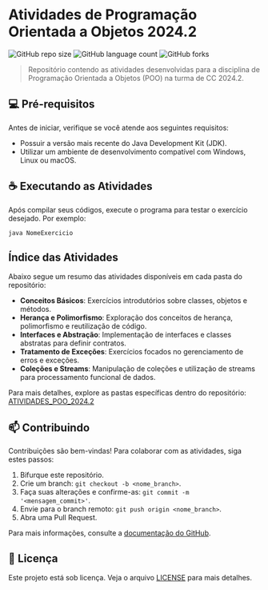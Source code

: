 # Atividades de Programação Orientada a Objetos 2024.2

![GitHub repo size](https://img.shields.io/github/repo-size/WillianSilva51/ATIVIDADES_POO_2024.2?style=for-the-badge)
![GitHub language count](https://img.shields.io/github/languages/count/WillianSilva51/ATIVIDADES_POO_2024.2?style=for-the-badge)
![GitHub forks](https://img.shields.io/github/forks/WillianSilva51/ATIVIDADES_POO_2024.2?style=for-the-badge)

> Repositório contendo as atividades desenvolvidas para a disciplina de Programação Orientada a Objetos (POO) na turma de CC 2024.2.

## 💻 Pré-requisitos

Antes de iniciar, verifique se você atende aos seguintes requisitos:

- Possuir a versão mais recente do Java Development Kit (JDK).
- Utilizar um ambiente de desenvolvimento compatível com Windows, Linux ou macOS.

## ☕ Executando as Atividades

Após compilar seus códigos, execute o programa para testar o exercício desejado. Por exemplo:

```
java NomeExercicio
```

## Índice das Atividades

Abaixo segue um resumo das atividades disponíveis em cada pasta do repositório:

- **Conceitos Básicos**: Exercícios introdutórios sobre classes, objetos e métodos.
- **Herança e Polimorfismo**: Exploração dos conceitos de herança, polimorfismo e reutilização de código.
- **Interfaces e Abstração**: Implementação de interfaces e classes abstratas para definir contratos.
- **Tratamento de Exceções**: Exercícios focados no gerenciamento de erros e exceções.
- **Coleções e Streams**: Manipulação de coleções e utilização de streams para processamento funcional de dados.

Para mais detalhes, explore as pastas específicas dentro do repositório:
[ATIVIDADES_POO_2024.2](https://github.com/WillianSilva51/ATIVIDADES_POO_2024.2.git)

## 📫 Contribuindo

Contribuições são bem-vindas! Para colaborar com as atividades, siga estes passos:

1. Bifurque este repositório.
2. Crie um branch: `git checkout -b <nome_branch>`.
3. Faça suas alterações e confirme-as: `git commit -m '<mensagem_commit>'`.
4. Envie para o branch remoto: `git push origin <nome_branch>`.
5. Abra uma Pull Request.

Para mais informações, consulte a [documentação do GitHub](https://help.github.com/en/github/collaborating-with-issues-and-pull-requests/creating-a-pull-request).

## 📝 Licença

Este projeto está sob licença. Veja o arquivo [LICENSE](LICENSE) para mais detalhes.
